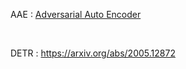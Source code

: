 AAE : [Adversarial Auto Encoder ](https://arxiv.org/abs/1511.05644)

<br>

DETR : https://arxiv.org/abs/2005.12872